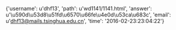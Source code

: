 {'username': u'dhf13', 'path': u'wd1141/1141.html', 'answer': u'\u590d\u53d8\u51fd\u6570\u66fe\u4e0d\u53ca\u683c', 'email': u'dhf13@mails.tsinghua.edu.cn', 'time': '2016-02-23:23:04:22'}